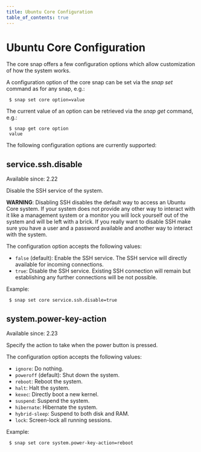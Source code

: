 ```yaml
---
title: Ubuntu Core Configuration
table_of_contents: true
---
```


# Ubuntu Core Configuration

The core snap offers a few configuration options which allow customization of
how the system works.

A configuration option of the core snap can be set via the *snap set* command
as for any snap, e.g.:

```
 $ snap set core option=value
```

The current value of an option can be retrieved via the *snap get* command,
e.g.:

```
 $ snap get core option
 value
```

The following configuration options are currently supported:

## service.ssh.disable

Available since: 2.22

Disable the SSH service of the system.

**WARNING**: Disabling SSH disables the default way to access an Ubuntu Core
system. If your system does not provide any other way to interact with it
like a management system or a monitor you will lock yourself out of the system
and will be left with a brick. If you really want to disable SSH make sure
you have a user and a password available and another way to interact with the
system.

The configuration option accepts the following values:

 * `false` (default): Enable the SSH service. The SSH service will directly
 available for incoming connections.
 * `true`: Disable the SSH service. Existing SSH connection will remain but
 establishing any further connections will be not possible.

Example:

```
 $ snap set core service.ssh.disable=true
```

## system.power-key-action

Available since: 2.23

Specify the action to take when the power button is pressed.

The configuration option accepts the following values:

* `ignore`: Do nothing.
* `poweroff` (default): Shut down the system.
* `reboot`: Reboot the system.
* `halt`: Halt the system.
* `kexec`: Directly boot a new kernel.
* `suspend`: Suspend the system.
* `hibernate`: Hibernate the system.
* `hybrid-sleep`: Suspend to both disk and RAM.
* `lock`: Screen-lock all running sessions.

Example:

```
 $ snap set core system.power-key-action=reboot
```
